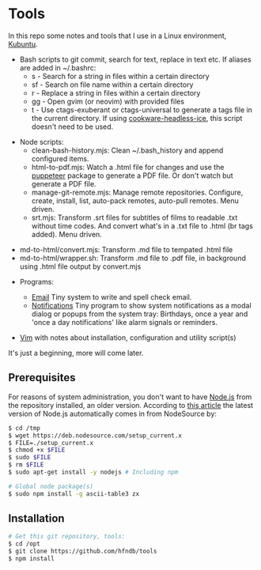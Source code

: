 # Tools

In this repo some notes and tools that I use in a Linux environment, [Kubuntu](https://kubuntu.org/).

+ Bash scripts to git commit, search for text, replace in text etc. If aliases are added in ~/.bashrc:
  - s - Search for a string in files within a certain directory
  - sf - Search on file name within a certain directory
  - r - Replace a string in files within a certain directory
  - gg - Open gvim (or neovim) with provided files
  - t - Use ctags-exuberant or ctags-universal to generate a tags file in the current directory. If using [cookware-headless-ice](https://github.com/hfndb/cookware-headless-ice), this script doesn't need to be used.

* Node scripts:
  - clean-bash-history.mjs: Clean ~/.bash_history and append configured items.
  - html-to-pdf.mjs: Watch a .html file for changes and use the [puppeteer](https://www.npmjs.com/package/puppeteer) package to generate a PDF file. Or don't watch but generate a PDF file.
  - manage-git-remote.mjs: Manage remote repositories. Configure, create, install, list, auto-pack remotes, auto-pull remotes. Menu driven.
  - srt.mjs: Transform .srt files for subtitles of films to readable .txt without time codes. And convert what's in a .txt file to .html (br tags added). Menu driven.
- md-to-html/convert.mjs: Transform .md file to tempated .html file
- md-to-html/wrapper.sh: Transform .md file to .pdf file, in background using .html file output by convert.mjs

* Programs:
	- [Email](./programs/email/readme.md) Tiny system to write and spell check email.
	- [Notifications](./programs/notifications/readme.md) Tiny program to show system notifications as a modal dialog or popups from the system tray: Birthdays, once a year and 'once a day notifications' like alarm signals or reminders.

* [Vim](./vim/readme.md) with notes about installation, configuration and utility script(s)

It's just a beginning, more will come later.


## Prerequisites

For reasons of system administration, you don't want to have [Node.js](https://en.wikipedia.org/wiki/Node.js) from the repository installed, an older version. According to [this article](https://github.com/nodesource/distributions/blob/master/README.md#debmanual) the latest version of Node.js automatically comes in from NodeSource by:


```bash
$ cd /tmp
$ wget https://deb.nodesource.com/setup_current.x
$ FILE=./setup_current.x
$ chmod +x $FILE
$ sudo $FILE
$ rm $FILE
$ sudo apt-get install -y nodejs # Including npm

# Global node package(s)
$ sudo npm install -g ascii-table3 zx

```


## Installation

```bash
# Get this git repository, tools:
$ cd /opt
$ git clone https://github.com/hfndb/tools
$ npm install

```

[comment]: <> (No comments here)
